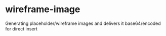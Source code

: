 wireframe-image
===============

Generating placeholder/wireframe images and delivers it base64/encoded for direct insert
